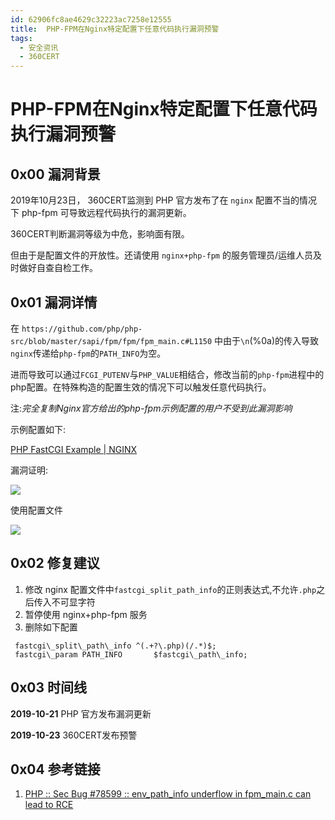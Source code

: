 ```yaml
---
id: 62906fc8ae4629c32223ac7258e12555
title:  PHP-FPM在Nginx特定配置下任意代码执行漏洞预警
tags: 
  - 安全资讯
  - 360CERT
---
```


#  PHP-FPM在Nginx特定配置下任意代码执行漏洞预警

0x00 漏洞背景
---------


2019年10月23日， 360CERT监测到 PHP 官方发布了在 `nginx` 配置不当的情况下 php-fpm 可导致远程代码执行的漏洞更新。


360CERT判断漏洞等级为中危，影响面有限。


但由于是配置文件的开放性。还请使用 `nginx+php-fpm` 的服务管理员/运维人员及时做好自查自检工作。


0x01 漏洞详情
---------


在 `https://github.com/php/php-src/blob/master/sapi/fpm/fpm/fpm_main.c#L1150` 中由于`\n`(%0a)的传入导致`nginx`传递给`php-fpm`的`PATH_INFO`为空。


进而导致可以通过`FCGI_PUTENV`与`PHP_VALUE`相结合，修改当前的`php-fpm`进程中的php配置。在特殊构造的配置生效的情况下可以触发任意代码执行。


注:*完全复制Nginx官方给出的php-fpm示例配置的用户不受到此漏洞影响*


示例配置如下:


[PHP FastCGI Example | NGINX](https://www.nginx.com/resources/wiki/start/topics/examples/phpfcgi/)


漏洞证明:


![](https://p403.ssl.qhimgs4.com/t01ce027b43145d2410.png)


使用配置文件


![](https://p403.ssl.qhimgs4.com/t01780a629475aa1c00.png)


0x02 修复建议
---------


1. 修改 nginx 配置文件中`fastcgi_split_path_info`的正则表达式,不允许`.php`之后传入不可显字符
2. 暂停使用 nginx+php-fpm 服务
3. 删除如下配置
```
 fastcgi\_split\_path\_info ^(.+?\.php)(/.*)$;
 fastcgi\_param PATH_INFO       $fastcgi\_path\_info;

```


0x03 时间线
--------


**2019-10-21** PHP 官方发布漏洞更新


**2019-10-23** 360CERT发布预警


0x04 参考链接
---------


1. [PHP :: Sec Bug #78599 :: env\_path\_info underflow in fpm\_main.c can lead to RCE](https://bugs.php.net/bug.php?id=78599)


